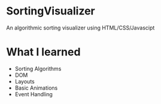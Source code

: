 # SortingVisualizer

An algorithmic sorting visualizer using HTML/CSS/Javascipt

# What I learned

- Sorting Algorithms
- DOM
- Layouts
- Basic Animations
- Event Handling
